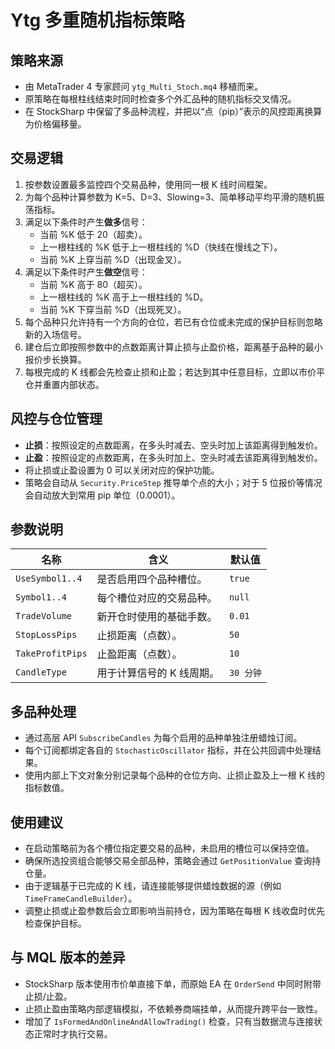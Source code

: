 # Ytg 多重随机指标策略

## 策略来源
- 由 MetaTrader 4 专家顾问 `ytg_Multi_Stoch.mq4` 移植而来。
- 原策略在每根柱线结束时同时检查多个外汇品种的随机指标交叉情况。
- 在 StockSharp 中保留了多品种流程，并把以“点（pip）”表示的风控距离换算为价格偏移量。

## 交易逻辑
1. 按参数设置最多监控四个交易品种，使用同一根 K 线时间框架。
2. 为每个品种计算参数为 K=5、D=3、Slowing=3、简单移动平均平滑的随机振荡指标。
3. 满足以下条件时产生**做多**信号：
   - 当前 %K 低于 20（超卖）。
   - 上一根柱线的 %K 低于上一根柱线的 %D（快线在慢线之下）。
   - 当前 %K 上穿当前 %D（出现金叉）。
4. 满足以下条件时产生**做空**信号：
   - 当前 %K 高于 80（超买）。
   - 上一根柱线的 %K 高于上一根柱线的 %D。
   - 当前 %K 下穿当前 %D（出现死叉）。
5. 每个品种只允许持有一个方向的仓位，若已有仓位或未完成的保护目标则忽略新的入场信号。
6. 建仓后立即按照参数中的点数距离计算止损与止盈价格，距离基于品种的最小报价步长换算。
7. 每根完成的 K 线都会先检查止损和止盈；若达到其中任意目标，立即以市价平仓并重置内部状态。

## 风控与仓位管理
- **止损**：按照设定的点数距离，在多头时减去、空头时加上该距离得到触发价。
- **止盈**：按照设定的点数距离，在多头时加上、空头时减去该距离得到触发价。
- 将止损或止盈设置为 0 可以关闭对应的保护功能。
- 策略会自动从 `Security.PriceStep` 推导单个点的大小；对于 5 位报价等情况会自动放大到常用 pip 单位（0.0001）。

## 参数说明
| 名称 | 含义 | 默认值 |
| --- | --- | --- |
| `UseSymbol1..4` | 是否启用四个品种槽位。 | `true` |
| `Symbol1..4` | 每个槽位对应的交易品种。 | `null` |
| `TradeVolume` | 新开仓时使用的基础手数。 | `0.01` |
| `StopLossPips` | 止损距离（点数）。 | `50` |
| `TakeProfitPips` | 止盈距离（点数）。 | `10` |
| `CandleType` | 用于计算信号的 K 线周期。 | `30 分钟` |

## 多品种处理
- 通过高层 API `SubscribeCandles` 为每个启用的品种单独注册蜡烛订阅。
- 每个订阅都绑定各自的 `StochasticOscillator` 指标，并在公共回调中处理结果。
- 使用内部上下文对象分别记录每个品种的仓位方向、止损止盈及上一根 K 线的指标数值。

## 使用建议
- 在启动策略前为各个槽位指定要交易的品种，未启用的槽位可以保持空值。
- 确保所选投资组合能够交易全部品种，策略会通过 `GetPositionValue` 查询持仓量。
- 由于逻辑基于已完成的 K 线，请连接能够提供蜡烛数据的源（例如 `TimeFrameCandleBuilder`）。
- 调整止损或止盈参数后会立即影响当前持仓，因为策略在每根 K 线收盘时优先检查保护目标。

## 与 MQL 版本的差异
- StockSharp 版本使用市价单直接下单，而原始 EA 在 `OrderSend` 中同时附带止损/止盈。
- 止损止盈由策略内部逻辑模拟，不依赖券商端挂单，从而提升跨平台一致性。
- 增加了 `IsFormedAndOnlineAndAllowTrading()` 检查，只有当数据流与连接状态正常时才执行交易。

